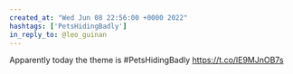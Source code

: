 ```yaml
---
created_at: "Wed Jun 08 22:56:00 +0000 2022"
hashtags: ['PetsHidingBadly']
in_reply_to: @leo_guinan
---
```


Apparently today the theme is #PetsHidingBadly https://t.co/lE9MJnOB7s